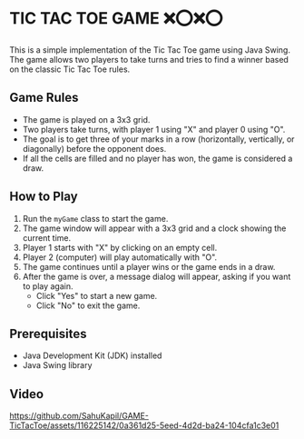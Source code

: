 # TIC TAC TOE GAME ❌⭕️❌⭕️

This is a simple implementation of the Tic Tac Toe game using Java Swing. The game allows two players to take turns and tries to find a winner based on the classic Tic Tac Toe rules.

## Game Rules

- The game is played on a 3x3 grid.
- Two players take turns, with player 1 using "X" and player 0 using "O".
- The goal is to get three of your marks in a row (horizontally, vertically, or diagonally) before the opponent does.
- If all the cells are filled and no player has won, the game is considered a draw.

## How to Play

1. Run the `myGame` class to start the game.
2. The game window will appear with a 3x3 grid and a clock showing the current time.
3. Player 1 starts with "X" by clicking on an empty cell.
4. Player 2 (computer) will play automatically with "O".
5. The game continues until a player wins or the game ends in a draw.
6. After the game is over, a message dialog will appear, asking if you want to play again.
   - Click "Yes" to start a new game.
   - Click "No" to exit the game.

## Prerequisites

- Java Development Kit (JDK) installed
- Java Swing library

## Video


https://github.com/SahuKapil/GAME-TicTacToe/assets/116225142/0a361d25-5eed-4d2d-ba24-104cfa1c3e01

